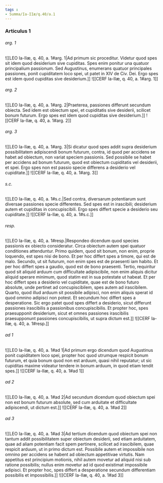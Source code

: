 ```yaml
---
tags : 
- Summa/Ia-IIæ/q.40/a.1
---
```


### Articulus 1

###### arg. 1
![[LEO Ia-IIæ, q. 40, a. 1#arg. 1|Ad primum sic proceditur. Videtur quod spes sit idem quod desiderium sive cupiditas. Spes enim ponitur una quatuor principalium passionum. Sed Augustinus, enumerans quatuor principales passiones, ponit cupiditatem loco spei, ut patet in XIV de Civ. Dei. Ergo spes est idem quod cupiditas sive desiderium.]]
![[CERF Ia-IIæ, q. 40, a. 1#arg. 1]]

###### arg. 2
![[LEO Ia-IIæ, q. 40, a. 1#arg. 2|Praeterea, passiones differunt secundum obiecta. Sed idem est obiectum spei, et cupiditatis sive desiderii, scilicet bonum futurum. Ergo spes est idem quod cupiditas sive desiderium.]]
![[CERF Ia-IIæ, q. 40, a. 1#arg. 2]]

###### arg. 3
![[LEO Ia-IIæ, q. 40, a. 1#arg. 3|Si dicatur quod spes addit supra desiderium possibilitatem adipiscendi bonum futurum, contra, id quod per accidens se habet ad obiectum, non variat speciem passionis. Sed possibile se habet per accidens ad bonum futurum, quod est obiectum cupiditatis vel desiderii, et spei. Ergo spes non est passio specie differens a desiderio vel cupiditate.]]
![[CERF Ia-IIæ, q. 40, a. 1#arg. 3]]

###### s.c.
![[LEO Ia-IIæ, q. 40, a. 1#s.c.|Sed contra, diversarum potentiarum sunt diversae passiones specie differentes. Sed spes est in irascibili; desiderium autem et cupiditas in concupiscibili. Ergo spes differt specie a desiderio seu cupiditate.]]
![[CERF Ia-IIæ, q. 40, a. 1#s.c.]]

###### resp.
![[LEO Ia-IIæ, q. 40, a. 1#resp.|Respondeo dicendum quod species passionis ex obiecto consideratur. Circa obiectum autem spei quatuor conditiones attenduntur. Primo quidem, quod sit bonum, non enim, proprie loquendo, est spes nisi de bono. Et per hoc differt spes a timore, qui est de malo. Secundo, ut sit futurum, non enim spes est de praesenti iam habito. Et per hoc differt spes a gaudio, quod est de bono praesenti. Tertio, requiritur quod sit aliquid arduum cum difficultate adipiscibile, non enim aliquis dicitur aliquid sperare minimum, quod statim est in sua potestate ut habeat. Et per hoc differt spes a desiderio vel cupiditate, quae est de bono futuro absolute, unde pertinet ad concupiscibilem, spes autem ad irascibilem. Quarto, quod illud arduum sit possibile adipisci, non enim aliquis sperat id quod omnino adipisci non potest. Et secundum hoc differt spes a desperatione. Sic ergo patet quod spes differt a desiderio, sicut differunt passiones irascibilis a passionibus concupiscibilis. Et propter hoc, spes praesupponit desiderium, sicut et omnes passiones irascibilis praesupponunt passiones concupiscibilis, ut supra dictum est.]]
![[CERF Ia-IIæ, q. 40, a. 1#resp.]]

###### ad 1
![[LEO Ia-IIæ, q. 40, a. 1#ad 1|Ad primum ergo dicendum quod Augustinus ponit cupiditatem loco spei, propter hoc quod utrumque respicit bonum futurum, et quia bonum quod non est arduum, quasi nihil reputatur; ut sic cupiditas maxime videatur tendere in bonum arduum, in quod etiam tendit spes.]]
![[CERF Ia-IIæ, q. 40, a. 1#ad 1]]

###### ad 2
![[LEO Ia-IIæ, q. 40, a. 1#ad 2|Ad secundum dicendum quod obiectum spei non est bonum futurum absolute, sed cum arduitate et difficultate adipiscendi, ut dictum est.]]
![[CERF Ia-IIæ, q. 40, a. 1#ad 2]]

###### ad 3
![[LEO Ia-IIæ, q. 40, a. 1#ad 3|Ad tertium dicendum quod obiectum spei non tantum addit possibilitatem super obiectum desiderii, sed etiam arduitatem, quae ad aliam potentiam facit spem pertinere, scilicet ad irascibilem, quae respicit arduum, ut in primo dictum est. Possibile autem et impossibile non omnino per accidens se habent ad obiectum appetitivae virtutis. Nam appetitus est principium motionis, nihil autem movetur ad aliquid nisi sub ratione possibilis; nullus enim movetur ad id quod existimat impossibile adipisci. Et propter hoc, spes differt a desperatione secundum differentiam possibilis et impossibilis.]]
![[CERF Ia-IIæ, q. 40, a. 1#ad 3]]

